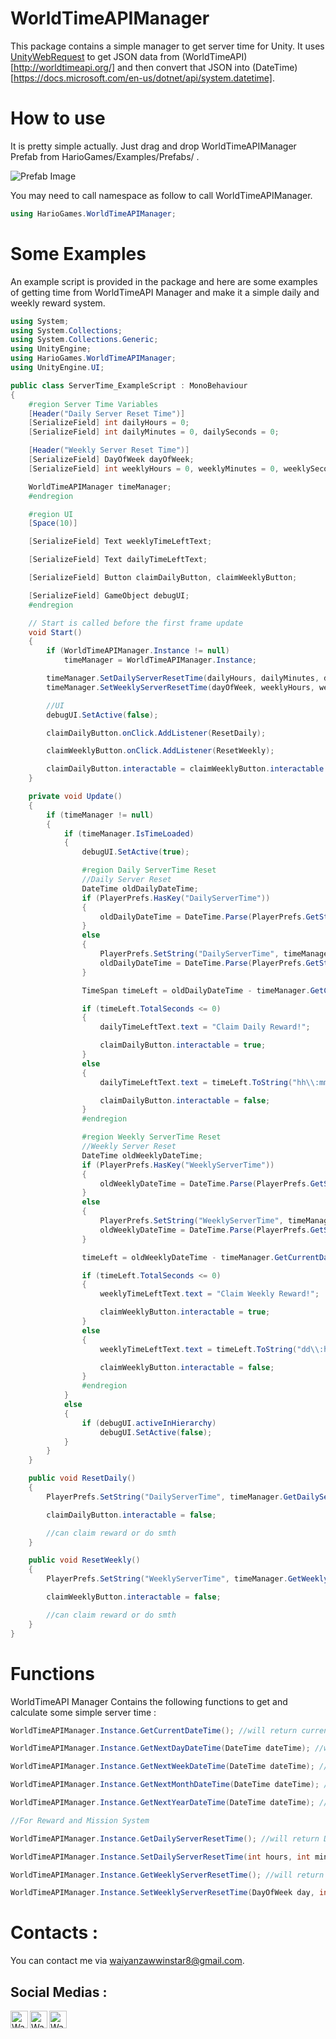 # WorldTimeAPIManager

This package contains a simple manager to get server time for Unity. It uses [UnityWebRequest](https://docs.unity3d.com/ScriptReference/Networking.UnityWebRequest.html) to get JSON data from (WorldTimeAPI)[http://worldtimeapi.org/] and then convert that JSON into (DateTime)[https://docs.microsoft.com/en-us/dotnet/api/system.datetime].

# How to use

It is pretty simple actually. 
Just drag and drop WorldTimeAPIManager Prefab from HarioGames/Examples/Prefabs/ .

![Prefab Image](https://i.imgur.com/xWMjFQ4.png)

You may need to call namespace as follow to call WorldTimeAPIManager.
```c#
using HarioGames.WorldTimeAPIManager; 
```

# Some Examples

An example script is provided in the package and here are some examples of getting time from WorldTimeAPI Manager and make it a simple daily and weekly reward system.

```c#
using System;
using System.Collections;
using System.Collections.Generic;
using UnityEngine;
using HarioGames.WorldTimeAPIManager;
using UnityEngine.UI;

public class ServerTime_ExampleScript : MonoBehaviour
{
    #region Server Time Variables
    [Header("Daily Server Reset Time")]
    [SerializeField] int dailyHours = 0;
    [SerializeField] int dailyMinutes = 0, dailySeconds = 0;

    [Header("Weekly Server Reset Time")]
    [SerializeField] DayOfWeek dayOfWeek;
    [SerializeField] int weeklyHours = 0, weeklyMinutes = 0, weeklySeconds = 0;

    WorldTimeAPIManager timeManager;
    #endregion

    #region UI
    [Space(10)]

    [SerializeField] Text weeklyTimeLeftText;

    [SerializeField] Text dailyTimeLeftText;

    [SerializeField] Button claimDailyButton, claimWeeklyButton;

    [SerializeField] GameObject debugUI;
    #endregion

    // Start is called before the first frame update
    void Start()
    {
        if (WorldTimeAPIManager.Instance != null)
            timeManager = WorldTimeAPIManager.Instance;

        timeManager.SetDailyServerResetTime(dailyHours, dailyMinutes, dailySeconds);
        timeManager.SetWeeklyServerResetTime(dayOfWeek, weeklyHours, weeklyMinutes, weeklySeconds);

        //UI
        debugUI.SetActive(false);

        claimDailyButton.onClick.AddListener(ResetDaily);

        claimWeeklyButton.onClick.AddListener(ResetWeekly);

        claimDailyButton.interactable = claimWeeklyButton.interactable = false;
    }

    private void Update()
    {
        if (timeManager != null)
        {
            if (timeManager.IsTimeLoaded)
            {
                debugUI.SetActive(true);

                #region Daily ServerTime Reset
                //Daily Server Reset
                DateTime oldDailyDateTime;
                if (PlayerPrefs.HasKey("DailyServerTime"))
                {
                    oldDailyDateTime = DateTime.Parse(PlayerPrefs.GetString("DailyServerTime"));
                }
                else
                {
                    PlayerPrefs.SetString("DailyServerTime", timeManager.GetDailyServerResetTime().ToString());
                    oldDailyDateTime = DateTime.Parse(PlayerPrefs.GetString("DailyServerTime"));
                }

                TimeSpan timeLeft = oldDailyDateTime - timeManager.GetCurrentDateTime();

                if (timeLeft.TotalSeconds <= 0)
                {
                    dailyTimeLeftText.text = "Claim Daily Reward!";

                    claimDailyButton.interactable = true;
                }
                else
                {
                    dailyTimeLeftText.text = timeLeft.ToString("hh\\:mm\\:ss");

                    claimDailyButton.interactable = false;
                }
                #endregion

                #region Weekly ServerTime Reset
                //Weekly Server Reset
                DateTime oldWeeklyDateTime;
                if (PlayerPrefs.HasKey("WeeklyServerTime"))
                {
                    oldWeeklyDateTime = DateTime.Parse(PlayerPrefs.GetString("WeeklyServerTime"));
                }
                else
                {
                    PlayerPrefs.SetString("WeeklyServerTime", timeManager.GetWeeklyServerResetTime().ToString());
                    oldWeeklyDateTime = DateTime.Parse(PlayerPrefs.GetString("WeeklyServerTime"));
                }

                timeLeft = oldWeeklyDateTime - timeManager.GetCurrentDateTime();

                if (timeLeft.TotalSeconds <= 0)
                {
                    weeklyTimeLeftText.text = "Claim Weekly Reward!";

                    claimWeeklyButton.interactable = true;
                }
                else
                {
                    weeklyTimeLeftText.text = timeLeft.ToString("dd\\:hh\\:mm\\:ss");

                    claimWeeklyButton.interactable = false;
                }
                #endregion
            }
            else
            {
                if (debugUI.activeInHierarchy)
                    debugUI.SetActive(false);
            }
        }
    }

    public void ResetDaily()
    {
        PlayerPrefs.SetString("DailyServerTime", timeManager.GetDailyServerResetTime().ToString());

        claimDailyButton.interactable = false;

        //can claim reward or do smth
    }

    public void ResetWeekly()
    {
        PlayerPrefs.SetString("WeeklyServerTime", timeManager.GetWeeklyServerResetTime().ToString());

        claimWeeklyButton.interactable = false;

        //can claim reward or do smth
    }
}
```

# Functions

WorldTimeAPI Manager Contains the following functions to get and calculate some simple server time :

```c# 
WorldTimeAPIManager.Instance.GetCurrentDateTime(); //will return current DateTime from server

WorldTimeAPIManager.Instance.GetNextDayDateTime(DateTime dateTime); //will return DateTime of the next day of current server time

WorldTimeAPIManager.Instance.GetNextWeekDateTime(DateTime dateTime); //will return DateTime of the next week of current server time

WorldTimeAPIManager.Instance.GetNextMonthDateTime(DateTime dateTime); // will return DateTime of the next month of current server time

WorldTimeAPIManager.Instance.GetNextYearDateTime(DateTime dateTime); //will return DateTime of the next year of current server time

//For Reward and Mission System

WorldTimeAPIManager.Instance.GetDailyServerResetTime(); //will return Daily Server Reset Time

WorldTimeAPIManager.Instance.SetDailyServerResetTime(int hours, int minutes, int seconds); //will set Daily Server Reset Time

WorldTimeAPIManager.Instance.GetWeeklyServerResetTime(); //will return Weekly Server Reset Time

WorldTimeAPIManager.Instance.SetWeeklyServerResetTime(DayOfWeek day, int hours, int minutes, int seconds); // will set Weekly Server Reset Time
```




# Contacts : 

You can contact me via waiyanzawwinstar8@gmail.com.

## Social Medias :

[<img align="left" alt="Wai Yan Zaw Win | Facebook" width="28px" src="https://img.icons8.com/ios-glyphs/30/1778f2/facebook-new.png" />][facebook]
[<img align="left" alt="Wai Yan Zaw Win | Instagram" width="28px" src="https://img.icons8.com/material-outlined/24/aaaaaa/instagram-new--v1.png" />][instagram]
[<img align="left" alt="Wai Yan Zaw Win | LinkedIn" width="28px" src="https://img.icons8.com/fluent-systems-filled/50/0077b5/linkedin.png" />][linkedin]

<br />

[facebook]: https://www.facebook.com/WaiYanZawWin.Leo/
[instagram]: https://www.instagram.com/waiyanzawwin0_0/
[linkedin]: https://www.linkedin.com/in/wai-yan-zaw-win/
